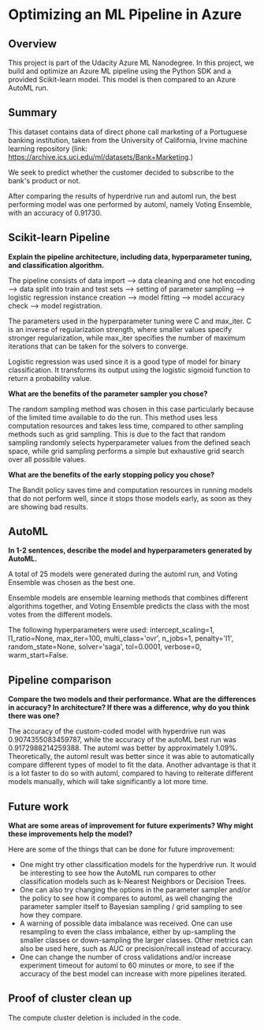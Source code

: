# Optimizing an ML Pipeline in Azure

## Overview
This project is part of the Udacity Azure ML Nanodegree.
In this project, we build and optimize an Azure ML pipeline using the Python SDK and a provided Scikit-learn model.
This model is then compared to an Azure AutoML run.

## Summary
This dataset contains data of direct phone call marketing of a Portuguese banking institution, taken from the University of California, Irvine machine learning repository (link: https://archive.ics.uci.edu/ml/datasets/Bank+Marketing.)

We seek to predict whether the customer decided to subscribe to the bank's product or not.

After comparing the results of hyperdrive run and automl run, the best performing model was one performed by automl, namely Voting Ensemble, with an accuracy of 0.91730.

## Scikit-learn Pipeline
**Explain the pipeline architecture, including data, hyperparameter tuning, and classification algorithm.**

The pipeline consists of data import --> data cleaning and one hot encoding --> data split into train and test sets --> setting of parameter sampling --> logistic regression instance creation --> model fitting --> model accuracy check --> model registration.

The parameters used in the hyperparameter tuning were C and max_iter. C is an inverse of regularization strength, where smaller values specify stronger regularization, while max_iter specifies the number of maximum iterations that can be taken for the solvers to converge.

Logistic regression was used since it is a good type of model for binary classification. It transforms its output using the logistic sigmoid function to return a probability value.

**What are the benefits of the parameter sampler you chose?**

The random sampling method was chosen in this case particularly because of the limited time available to do the run. This method uses less computation resources and takes less time, compared to other sampling methods such as grid sampling. This is due to the fact that random sampling randomly selects hyperparameter values from the defined seach space, while grid sampling performs a simple but exhaustive grid search over all possible values.

**What are the benefits of the early stopping policy you chose?**

The Bandit policy saves time and computation resources in running models that do not perform well, since it stops those models early, as soon as they are showing bad results.

## AutoML
**In 1-2 sentences, describe the model and hyperparameters generated by AutoML.**

A total of 25 models were generated during the automl run, and Voting Ensemble was chosen as the best one.

Ensemble models are ensemble learning methods that combines different algorithms together, and Voting Ensemble predicts the class with the most votes from the different models.

The following hyperparameters were used: intercept_scaling=1, l1_ratio=None, max_iter=100, multi_class='ovr', n_jobs=1, penalty='l1', random_state=None, solver='saga', tol=0.0001, verbose=0, warm_start=False.

## Pipeline comparison
**Compare the two models and their performance. What are the differences in accuracy? In architecture? If there was a difference, why do you think there was one?**

The accuracy of the custom-coded model with hyperdrive run was 0.9074355083459787, while the accuracy of the autoML best run was 0.9172988214259388. The automl was better by approximately 1.09%. Theoretically, the automl result was better since it was able to automatically compare different types of model to fit the data. Another advantage is that it is a lot faster to do so with automl, compared to having to reiterate different models manually, which will take significantly a lot more time. 

## Future work
**What are some areas of improvement for future experiments? Why might these improvements help the model?**

Here are some of the things that can be done for future improvement:
- One might try other classification models for the hyperdrive run. It would be interesting to see how the AutoML run compares to other classification models such as k-Nearest Neighbors or Decision Trees. 
- One can also try changing the options in the parameter sampler and/or the policy to see how it compares to automl, as well changing the parameter sampler itself to Bayesian sampling / grid sampling to see how they compare.
- A warning of possible data imbalance was received. One can use resampling to even the class imbalance, either by up-sampling the smaller classes or down-sampling the larger classes. Other metrics can also be used here, such as AUC or precision/recall instead of accuracy.
- One can change the number of cross validations and/or increase experiment timeout for automl to 60 minutes or more, to see if the accuracy of the best model can increase with more pipelines iterated.

## Proof of cluster clean up

The compute cluster deletion is included in the code.
